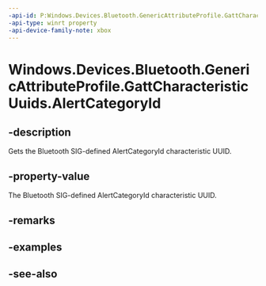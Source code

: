 ```yaml
---
-api-id: P:Windows.Devices.Bluetooth.GenericAttributeProfile.GattCharacteristicUuids.AlertCategoryId
-api-type: winrt property
-api-device-family-note: xbox
---
```


<!-- Property syntax
public System.Guid AlertCategoryId { get; }
-->

# Windows.Devices.Bluetooth.GenericAttributeProfile.GattCharacteristicUuids.AlertCategoryId

## -description
Gets the Bluetooth SIG-defined AlertCategoryId characteristic UUID.

## -property-value
The Bluetooth SIG-defined AlertCategoryId characteristic UUID.

## -remarks

## -examples

## -see-also
